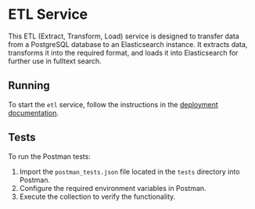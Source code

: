 # ETL Service

This ETL (Extract, Transform, Load) service is designed to transfer data from a PostgreSQL database to an Elasticsearch instance. It extracts data, transforms it into the required format, and loads it into Elasticsearch for further use in fulltext search.

## Running

To start the `etl` service, follow the instructions in the [deployment documentation](../../deploy/etl/README.md).

## Tests

To run the Postman tests:
1. Import the `postman_tests.json` file located in the `tests` directory into Postman.
2. Configure the required environment variables in Postman.
3. Execute the collection to verify the functionality.
